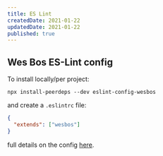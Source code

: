 ```yaml
---
title: ES Lint
createdDate: 2021-01-22
updatedDate: 2021-01-22
published: true
---
```


## Wes Bos ES-Lint config

To install locally/per project:

`npx install-peerdeps --dev eslint-config-wesbos`

and create a `.eslintrc` file:

```json
{
  "extends": ["wesbos"]
}
```

full details on the config
[here](https://github.com/wesbos/eslint-config-wesbos).
